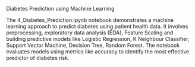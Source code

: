 Diabetes Prediction using Machine Learning

The 4_Diabetes_Prediction.ipynb notebook demonstrates a machine learning approach to predict diabetes using patient health data. It involves preprocessing, exploratory data analysis (EDA), Feature Scaling and building predictive models like Logistic Regression, K Neighbour Classifier, Support Vector Machine, Decision Tree, Random Forest. The notebook evaluates models using metrics like accuracy to identify the most effective predictor of diabetes risk.
